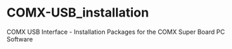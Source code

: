 # COMX-USB_installation
 COMX USB Interface - Installation Packages for the COMX Super Board PC Software
